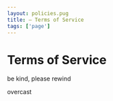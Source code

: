 ```yaml
---
layout: policies.pug
title: – Terms of Service
tags: ['page']
---
```


# Terms of Service

be kind, please rewind

overcast